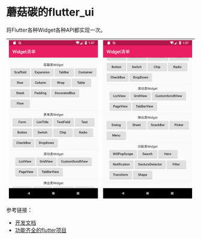 # 蘑菇碳的flutter_ui

将Flutter各种Widget各种API都实现一次。

|![效果图1](/assets/img/1.png)|![效果图2](/assets/img/2.png)|
|---|---|

参考链接：
- [开发文档](https://flutter.io/docs/get-started/codelab)
- [功能齐全的flutter项目](https://github.com/zhongmeizhi/fultter-example-app)

